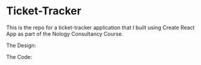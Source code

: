 # Ticket-Tracker

This is the repo for a ticket-tracker application that I built using Create React App as part of the Nology Consultancy Course.

The Design:

The Code:
